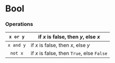 # Bool

### Operations

| `x or y`  | if *x* is false, then *y*, else *x*        |
| :-------: | ------------------------------------------ |
| `x and y` | if *x* is false, then *x*, else *y*        |
|  `not x`  | if *x* is false, then `True`, else `False` |

